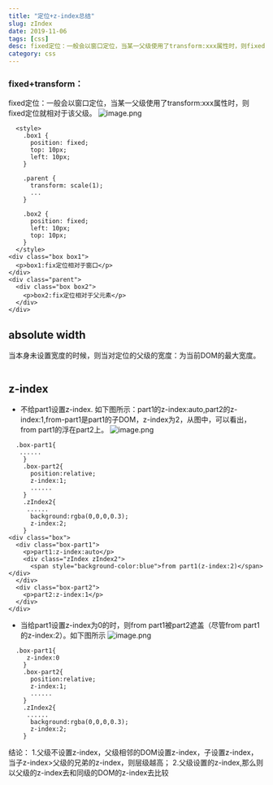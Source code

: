 ```yaml
---
title: "定位+z-index总结"
slug: zIndex
date: 2019-11-06
tags: [css]
desc: fixed定位：一般会以窗口定位，当某一父级使用了transform:xxx属性时，则fixed定位就相对于该父级
category: css
---
```

###  fixed+transform：
fixed定位：一般会以窗口定位，当某一父级使用了transform:xxx属性时，则fixed定位就相对于该父级。
![image.png](https://upload-images.jianshu.io/upload_images/11899053-4003818216137731.png?imageMogr2/auto-orient/strip%7CimageView2/2/w/1240)

```
  <style>
    .box1 {
      position: fixed;
      top: 10px;
      left: 10px;
    }

    .parent {
      transform: scale(1);
      ...
    }

    .box2 {
      position: fixed;
      left: 10px;
      top: 10px;
    }
  </style>
<div class="box box1">
  <p>box1:fix定位相对于窗口</p>
</div>
<div class="parent">
  <div class="box box2">
    <p>box2:fix定位相对于父元素</p>
  </div>
</div>
```
## absolute width
当本身未设置宽度的时候，则当对定位的父级的宽度：为当前DOM的最大宽度。
````

````

## z-index
* 不给part1设置z-index.
  如下图所示：part1的z-index:auto,part2的z-index:1,from-part1是part1的子DOM，z-index为2，从图中，可以看出，from part1的浮在part2上。
  ![image.png](https://upload-images.jianshu.io/upload_images/11899053-8916be79dd9db082.png?imageMogr2/auto-orient/strip%7CimageView2/2/w/1240)
```
  .box-part1{
   ......
    }
    .box-part2{
      position:relative;
      z-index:1;
      ......
    }
    .zIndex2{
     ......
      background:rgba(0,0,0,0.3);
      z-index:2;
    }
<div class="box">
  <div class="box-part1">
    <p>part1:z-index:auto</p>
    <div class="zIndex zIndex2">
      <span style="background-color:blue">from part1(z-index:2)</span></div>
  </div>
  <div class="box-part2">
    <p>part2:z-index:1</p>
  </div>
</div>
```
* 当给part1设置z-index为0的时，则from part1被part2遮盖（尽管from part1的z-index:2）。如下图所示
  ![image.png](https://upload-images.jianshu.io/upload_images/11899053-d515afa27e52b8d4.png?imageMogr2/auto-orient/strip%7CimageView2/2/w/1240)
```
  .box-part1{
     z-index:0
    }
    .box-part2{
      position:relative;
      z-index:1;
      ......
    }
    .zIndex2{
     ......
      background:rgba(0,0,0,0.3);
      z-index:2;
    }
```
结论：
1.父级不设置z-index，父级相邻的DOM设置z-index，子设置z-index，
当子z-index>父级的兄弟的z-index，则层级越高；
2.父级设置的z-index,那么则以父级的z-index去和同级的DOM的z-index去比较



